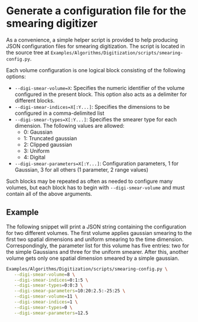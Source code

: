 # Generate a configuration file for the smearing digitizer

As a convenience, a simple helper script is provided to help producing JSON configuration files for smearing digitization.
The script is located in the source tree at `Examples/Algorithms/Digitization/scripts/smearing-config.py`.

Each volume configuration is one logical block consisting of the following options:

* `--digi-smear-volume=X`: Specifies the numeric identifier of the
  volume configured in the present block. This option also acts as a
  delimiter for different blocks.
* `--digi-smear-indices=X[:Y...]`: Specifies the dimensions to be configured in a comma-delimited list
* `--digi-smear-types=X[:Y...]`: Specifies the smearer type for each dimension. The following values are allowed:
  * 0: Gaussian
  * 1: Truncated gaussian
  * 2: Clipped gaussian
  * 3: Uniform
  * 4: Digital
* `--digi-smear-parameters=X[:Y...]`: Configuration parameters, 1 for Gaussian, 3 for all others (1 parameter, 2 range values)

Such blocks may be repeated as often as needed to configure many volumes, but each block has to begin with `--digi-smear-volume` and must contain all of the above arguments.

## Example

The following snippet will print a JSON string containing the
configuration for two different volumes. The first volume applies
gaussian smearing to the first two spatial dimensions and uniform
smearing to the time dimension. Correspondingly, the parameter list
for this volume has five entries: two for the simple Gaussians and
three for the uniform smearer. After this, another volume gets only
one spatial dimension smeared by a simple gaussian.

```bash
Examples/Algorithms/Digitization/scripts/smearing-config.py \
   --digi-smear-volume=8 \
   --digi-smear-indices=0:1:5 \
   --digi-smear-types=0:0:3 \
   --digi-smear-parameters=10:20:2.5:-25:25 \
   --digi-smear-volume=11 \
   --digi-smear-indices=1 \
   --digi-smear-types=0 \
   --digi-smear-parameters=12.5
```



